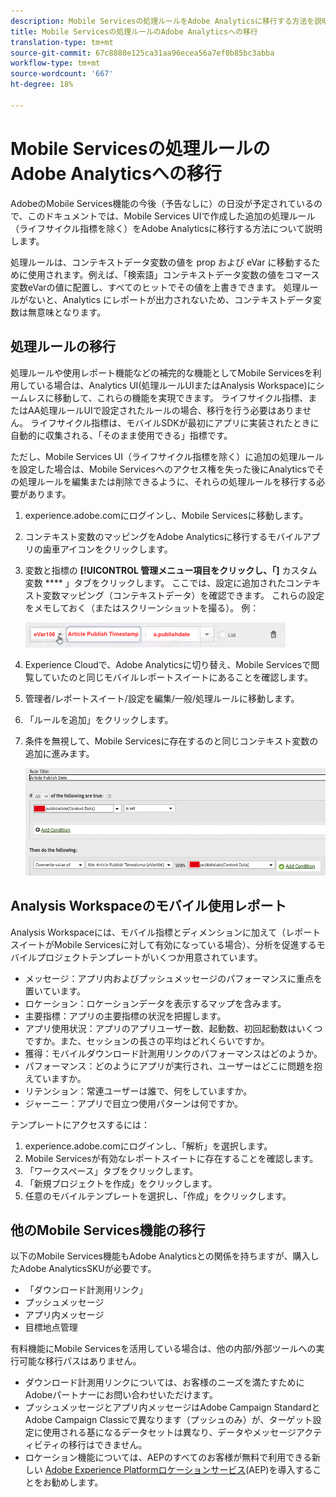 ```yaml
---
description: Mobile Servicesの処理ルールをAdobe Analyticsに移行する方法を説明します
title: Mobile Servicesの処理ルールのAdobe Analyticsへの移行
translation-type: tm+mt
source-git-commit: 67c8880e125ca31aa96ecea56a7ef0b85bc3abba
workflow-type: tm+mt
source-wordcount: '667'
ht-degree: 18%

---
```



# Mobile Servicesの処理ルールのAdobe Analyticsへの移行

AdobeのMobile Services機能の今後（予告なしに）の日没が予定されているので、このドキュメントでは、Mobile Services UIで作成した追加の処理ルール（ライフサイクル指標を除く）をAdobe Analyticsに移行する方法について説明します。

処理ルールは、コンテキストデータ変数の値を prop および eVar に移動するために使用されます。例えば、「検索語」コンテキストデータ変数の値をコマース変数eVarの値に配置し、すべてのヒットでその値を上書きできます。 処理ルールがないと、Analytics にレポートが出力されないため、コンテキストデータ変数は無意味となります。

## 処理ルールの移行

処理ルールや使用レポート機能などの補完的な機能としてMobile Servicesを利用している場合は、Analytics UI(処理ルールUIまたはAnalysis Workspace)にシームレスに移動して、これらの機能を実現できます。 ライフサイクル指標、またはAA処理ルールUIで設定されたルールの場合、移行を行う必要はありません。 ライフサイクル指標は、モバイルSDKが最初にアプリに実装されたときに自動的に収集される、「そのまま使用できる」指標です。

ただし、Mobile Services UI（ライフサイクル指標を除く）に追加の処理ルールを設定した場合は、Mobile Servicesへのアクセス権を失った後にAnalyticsでその処理ルールを編集または削除できるように、それらの処理ルールを移行する必要があります。

1. experience.adobe.comにログインし、Mobile Servicesに移動します。
1. コンテキスト変数のマッピングをAdobe Analyticsに移行するモバイルアプリの歯車アイコンをクリックします。
1. 変数と指標の **[!UICONTROL 管理メニュー項目をクリックし、「]** カスタム変数 **** 」タブをクリックします。 ここでは、設定に追加されたコンテキスト変数マッピング（コンテキストデータ）を確認できます。 これらの設定をメモしておく（またはスクリーンショットを撮る）。 例：

   ![コンテキスト変数](assets/context-var.png)

1. Experience Cloudで、Adobe Analyticsに切り替え、Mobile Servicesで閲覧していたのと同じモバイルレポートスイートにあることを確認します。
1. 管理者/レポートスイート/設定を編集/一般/処理ルールに移動します。
1. 「ルールを追加」をクリックします。
1. 条件を無視して、Mobile Servicesに存在するのと同じコンテキスト変数の追加に進みます。

   ![処理ルール](assets/proc-rule.png)

## Analysis Workspaceのモバイル使用レポート

Analysis Workspaceには、モバイル指標とディメンションに加えて（レポートスイートがMobile Servicesに対して有効になっている場合）、分析を促進するモバイルプロジェクトテンプレートがいくつか用意されています。

* メッセージ：アプリ内およびプッシュメッセージのパフォーマンスに重点を置いています。
* ロケーション：ロケーションデータを表示するマップを含みます。
* 主要指標：アプリの主要指標の状況を把握します。
* アプリ使用状況：アプリのアプリユーザー数、起動数、初回起動数はいくつですか。また、セッションの長さの平均はどれくらいですか。
* 獲得：モバイルダウンロード計測用リンクのパフォーマンスはどのようか。
* パフォーマンス：どのようにアプリが実行され、ユーザーはどこに問題を抱えていますか。
* リテンション：常連ユーザーは誰で、何をしていますか。
* ジャーニー：アプリで目立つ使用パターンは何ですか。

テンプレートにアクセスするには：

1. experience.adobe.comにログインし、「解析」を選択します。
1. Mobile Servicesが有効なレポートスイートに存在することを確認します。
1. 「ワークスペース」タブをクリックします。
1. 「新規プロジェクトを作成」をクリックします。
1. 任意のモバイルテンプレートを選択し、「作成」をクリックします。

## 他のMobile Services機能の移行

以下のMobile Services機能もAdobe Analyticsとの関係を持ちますが、購入したAdobe AnalyticsSKUが必要です。

* 「ダウンロード計測用リンク」
* プッシュメッセージ
* アプリ内メッセージ
* 目標地点管理

有料機能にMobile Servicesを活用している場合は、他の内部/外部ツールへの実行可能な移行パスはありません。

* ダウンロード計測用リンクについては、お客様のニーズを満たすためにAdobeパートナーにお問い合わせいただけます。
* プッシュメッセージとアプリ内メッセージはAdobe Campaign StandardとAdobe Campaign Classicで異なります（プッシュのみ）が、ターゲット設定に使用される基になるデータセットは異なり、データやメッセージアクティビティの移行はできません。
* ロケーション機能については、AEPのすべてのお客様が無料で利用できる新しい [Adobe Experience Platformロケーションサービス](https://www.adobe.com/experience-platform/location-service.html)(AEP)を導入することをお勧めします。
